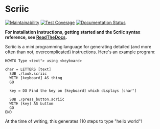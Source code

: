 # Scriic

[![Maintainability](https://api.codeclimate.com/v1/badges/895e7208b9dbb07fb8a0/maintainability)](https://codeclimate.com/github/AlphaMycelium/scriic/maintainability)
[![Test Coverage](https://api.codeclimate.com/v1/badges/895e7208b9dbb07fb8a0/test_coverage)](https://codeclimate.com/github/AlphaMycelium/scriic/test_coverage)
[![Documentation Status](https://readthedocs.org/projects/scriic/badge/?version=latest)](https://scriic.readthedocs.io/en/latest/?badge=latest)


**For installation instructions, getting started and the Scriic syntax
reference, see [ReadTheDocs](https://scriic.readthedocs.io/en/latest/).**


Scriic is a mini programming language for generating detailed (and more often
than not, overcomplicated) instructions. Here's an example program:

```
HOWTO Type <text"> using <keyboard>

char = LETTERS [text]
  SUB ./look.scriic
  WITH [keyboard] AS thing
  GO

  key = DO Find the key on [keyboard] which displays [char"]

  SUB ./press_button.scriic
  WITH [key] AS button
  GO
END
```

At the time of writing, this generates 110 steps to type "hello world"!
